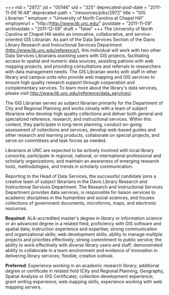 +++
nid = "2972"
jid = "00146"
uid = "325"
deprecated-post-date = "2011-11-09 16:48"
deprecated-path = "/resources/jobs/2972"
title = "GIS Librarian "
employer = "University of North Carolina at Chapel Hill"
employerurl = "http://http://www.lib.unc.edu/"
postdate = "2011-11-09"
archivedate = "2011-12-09"
draft = "false"
+++
The University of North Carolina at Chapel Hill seeks an innovative,
collaborative, and service-oriented GIS Librarian. As part of the Data
Services Section of the Davis Library Research and Instructional
Services Department
[(http://www.lib.unc.edu/reference/)](http://www.lib.unc.edu/reference/),
this individual will work with two other Data Services Librarians
assisting users with GIS projects, facilitating access to spatial and
numeric data sources, assisting patrons with web mapping projects, and
providing consultations and referrals to researchers with data
management needs. The GIS Librarian works with staff in other library
and campus units who provide web mapping and GIS services to ensure high
quality research support through cooperation and complementary services.
To learn more about the library's data services, please visit
<http://www.lib.unc.edu/reference/data_services/>.

The GIS Librarian serves as subject librarian primarily for the
Department of City and Regional Planning and works closely with a team
of subject librarians who develop high quality collections and deliver
both general and specialized reference, research, and instructional
services. Within this context, they participate in long-term planning,
conduct on-going assessment of collections and services, develop
web-based guides and other research and learning products, collaborate
on special projects, and serve on committees and task forces as needed.

Librarians at UNC are expected to be actively involved with local
library consortia; participate in regional, national, or international
professional and scholarly organizations; and maintain an awareness of
emerging research tools, methodologies, and trends in scholarly
communication.

Reporting to the Head of Data Services, the successful candidate joins a
creative team of subject librarians in the Davis Library Research and
Instructional Services Department. The Research and Instructional
Services Department provides data services, is responsible for liaison
services to academic disciplines in the humanities and social sciences,
and houses collections of government documents, microforms, maps, and
electronic resources.
  
**Required**:
ALA-accredited master's degree in library or information science or an
advanced degree in a related field; proficiency with GIS software and
spatial data; instruction experience and expertise; strong communication
and organizational skills; web development skills; ability to manage
multiple projects and priorities effectively; strong commitment to
public service; the ability to work effectively with diverse library
users and staff; demonstrated ability to collaborate in a team
environment and evidence of innovation in delivering library services;
flexible, creative outlook.

**Preferred**:
Experience working in an academic research library; additional degree or
certificate in related field (City and Regional Planning, Geography,
Spatial Analysis or GIS Certificate); collection development experience;
grant writing experience; web mapping skills, experience working with
web mapping servers.
